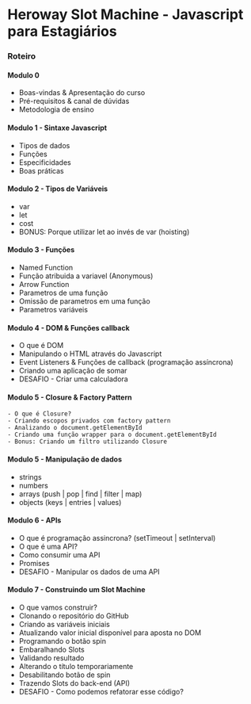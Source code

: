 # Heroway Slot Machine - Javascript para Estagiários

### Roteiro

#### Modulo 0
  - Boas-vindas & Apresentação do curso
  - Pré-requisitos & canal de dúvidas
  - Metodologia de ensino

#### Modulo 1 - Sintaxe Javascript
  - Tipos de dados
  - Funções
  - Especificidades
  - Boas práticas

#### Modulo 2 - Tipos de Variáveis
  - var
  - let
  - cost
  - BONUS: Porque utilizar let ao invés de var (hoisting)

#### Modulo 3 - Funções
  - Named Function
  - Função atribuida a variavel (Anonymous)
  - Arrow Function
  - Parametros de uma função
  - Omissão de parametros em uma função
  - Parametros variáveis

#### Modulo 4 - DOM & Funções callback
  - O que é DOM
  - Manipulando o HTML através do Javascript
  - Event Listeners & Funções de callback (programação assíncrona)
  - Criando uma aplicação de somar
  - DESAFIO - Criar uma calculadora

  #### Modulo 5 - Closure & Factory Pattern
    - O que é Closure?
    - Criando escopos privados com factory pattern
    - Analizando o document.getElementById
    - Criando uma função wrapper para o document.getElementById
    - Bonus: Criando um filtro utilizando Closure

#### Modulo 5 - Manipulação de dados
  - strings
  - numbers
  - arrays (push | pop | find | filter | map)
  - objects (keys | entries | values)

#### Modulo 6 - APIs
  - O que é programação assincrona? (setTimeout | setInterval)
  - O que é uma API?
  - Como consumir uma API
  - Promises
  - DESAFIO - Manipular os dados de uma API


#### Modulo 7 - Construindo um Slot Machine
  - O que vamos construir?
  - Clonando o repositório do GitHub
  - Criando as variáveis iniciais
  - Atualizando valor inicial disponível para aposta no DOM
  - Programando o botão spin
  - Embaralhando Slots
  - Validando resultado
  - Alterando o título temporariamente
  - Desabilitando botão de spin
  - Trazendo Slots do back-end (API)
  - DESAFIO - Como podemos refatorar esse código?